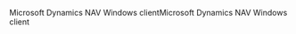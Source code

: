 <span data-ttu-id="a62fc-101">Microsoft Dynamics NAV Windows client</span><span class="sxs-lookup"><span data-stu-id="a62fc-101">Microsoft Dynamics NAV Windows client</span></span>
